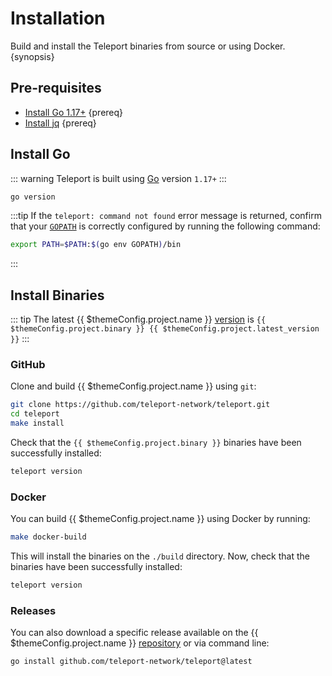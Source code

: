 <!--
order: 1
-->

# Installation

Build and install the Teleport binaries from source or using Docker. {synopsis}

## Pre-requisites

- [Install Go 1.17+](https://golang.org/dl/) {prereq}
- [Install jq](https://stedolan.github.io/jq/download/) {prereq}

## Install Go

::: warning
Teleport is built using [Go](https://golang.org/dl/) version `1.17+`
:::

```bash
go version
```

:::tip
If the `teleport: command not found` error message is returned, confirm that your [`GOPATH`](https://golang.org/doc/gopath_code#GOPATH) is correctly configured by running the following command:

```bash
export PATH=$PATH:$(go env GOPATH)/bin
```

:::

## Install Binaries

::: tip
The latest {{ $themeConfig.project.name }} [version](https://github.com/teleport-network/teleport/releases) is `{{ $themeConfig.project.binary }} {{ $themeConfig.project.latest_version }}`
:::

### GitHub

Clone and build {{ $themeConfig.project.name }} using `git`:

```bash
git clone https://github.com/teleport-network/teleport.git
cd teleport
make install
```

Check that the `{{ $themeConfig.project.binary }}` binaries have been successfully installed:

```bash
teleport version
```

### Docker

You can build {{ $themeConfig.project.name }} using Docker by running:

```bash
make docker-build
```

This will install the binaries on the `./build` directory. Now, check that the binaries have been
successfully installed:

```bash
teleport version
```

### Releases

You can also download a specific release available on the {{ $themeConfig.project.name }} [repository](https://github.com/teleport-network/teleport/releases) or via command line:

```bash
go install github.com/teleport-network/teleport@latest
```
